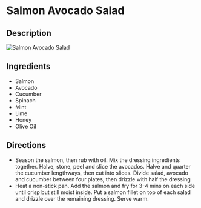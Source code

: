 # Salmon Avocado Salad

## Description
![Salmon Avocado Salad](https://www.themealdb.com/images/media/meals/1549542994.jpg "Salmon Avocado Salad")

## Ingredients
- Salmon
- Avocado
- Cucumber
- Spinach
- Mint
- Lime
- Honey
- Olive Oil

## Directions
- Season the salmon, then rub with oil. Mix the dressing ingredients together. Halve, stone, peel and slice the avocados. Halve and quarter the cucumber lengthways, then cut into slices. Divide salad, avocado and cucumber between four plates, then drizzle with half the dressing
- Heat a non-stick pan. Add the salmon and fry for 3-4 mins on each side until crisp but still moist inside. Put a salmon fillet on top of each salad and drizzle over the remaining dressing. Serve warm.
